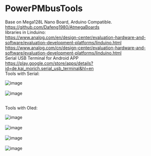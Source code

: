 # PowerPMbusTools

Base on Mega128L Nano Board, Arduino Compatible.  https://github.com/Dafeng1980/AtmegaBoards  <br/> 
 libraries in Linduino:  <br/>
 https://www.analog.com/en/design-center/evaluation-hardware-and-software/evaluation-development-platforms/linduino.html  <br/>
 https://www.analog.com/cn/design-center/evaluation-hardware-and-software/evaluation-development-platforms/linduino.html <br/>
 Serial USB Terminal for Android APP https://play.google.com/store/apps/details?id=de.kai_morich.serial_usb_terminal&hl=en   <br/>
 Tools with Serial: <br/>
 
![image](https://github.com/Dafeng1980/PowerPMbusTools/raw/master/doc/crps1.JPG)  <br/> <br/>
![image](https://github.com/Dafeng1980/PowerPMbusTools/raw/master/doc/crps.JPG)  <br/> <br/>

Tools with Oled:  <br/>

![image](https://github.com/Dafeng1980/PowerPMbusTools/raw/master/doc/pmdisplay.PNG)  <br/> <br/>
![image](https://github.com/Dafeng1980/PowerPMbusTools/raw/master/doc/pmtool1.JPG)  <br/> <br/>
![image](https://github.com/Dafeng1980/PowerPMbusTools/raw/master/doc/pmtool.JPG)   <br/> <br/>
![image](https://github.com/Dafeng1980/PowerPMbusTools/raw/master/doc/pmtool2.JPG)  

